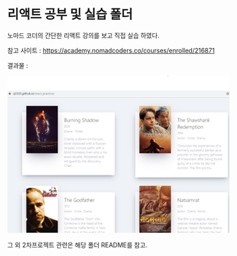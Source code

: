 # 리액트 공부 및 실습 폴더



노마드 코더의 간단한 리액트 강의를 보고 직접 실습 하였다.



참고 사이트 : https://academy.nomadcoders.co/courses/enrolled/216871



결과물 :

![1574583273910](assets/1574583273910.png)





그 외 2차프로젝트 관련은 해당 폴더 README를 참고.